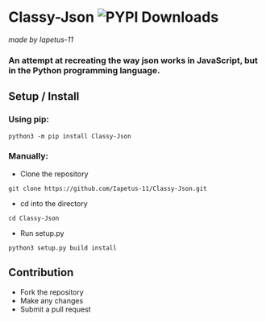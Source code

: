 # Classy-Json ![PYPI Downloads](https://img.shields.io/pypi/dw/classy-json?color=64b594)
*made by Iapetus-11*
### An attempt at recreating the way json works in JavaScript, but in the Python programming language.

## Setup / Install
### Using pip:
```
python3 -m pip install Classy-Json
```
### Manually:
* Clone the repository
```
git clone https://github.com/Iapetus-11/Classy-Json.git
```
* cd into the directory
```
cd Classy-Json
```
* Run setup.py
```
python3 setup.py build install
```

## Contribution
* Fork the repository
* Make any changes
* Submit a pull request
